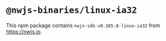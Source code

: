 # `@nwjs-binaries/linux-ia32`

This npm package contains `nwjs-sdk-v0.105.0-linux-ia32` from <https://nwjs.io>.
